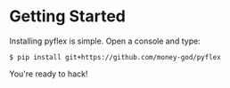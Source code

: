 # Getting Started

Installing pyflex is simple. Open a console and type:

```text
$ pip install git+https://github.com/money-god/pyflex
```

You're ready to hack!

